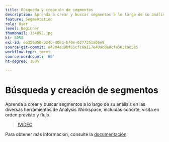```yaml
---
title: Búsqueda y creación de segmentos
description: Aprenda a crear y buscar segmentos a lo largo de su análisis en las diversas herramientas de Analysis Workspace, incluidas cohorte, visita en orden previsto y flujo.
feature: Segmentation
role: User
level: Beginner
thumbnail: 334092.jpg
kt: 8058
exl-id: ea359d50-b24b-406d-bf0e-0277351a0be9
source-git-commit: 84984ad9bf65cfc69117e40ac0e0cfe503cac5e5
workflow-type: tm+mt
source-wordcount: '60'
ht-degree: 100%

---
```


# Búsqueda y creación de segmentos

Aprenda a crear y buscar segmentos a lo largo de su análisis en las diversas herramientas de Analysis Workspace, incluidas cohorte, visita en orden previsto y flujo.

>[!VIDEO](https://video.tv.adobe.com/v/3415642/?quality=12&learn=on&captions=spa)

Para obtener más información, consulte la [documentación](https://experienceleague.adobe.com/docs/analytics/components/segmentation/segmentation-workflow/seg-workflow.html?lang=es).
